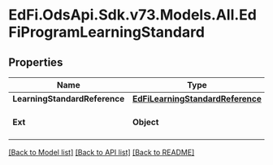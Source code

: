 # EdFi.OdsApi.Sdk.v73.Models.All.EdFiProgramLearningStandard

## Properties

Name | Type | Description | Notes
------------ | ------------- | ------------- | -------------
**LearningStandardReference** | [**EdFiLearningStandardReference**](EdFiLearningStandardReference.md) |  | 
**Ext** | **Object** | Extensions to the ProgramLearningStandard entity. | [optional] 

[[Back to Model list]](../../README.md#documentation-for-models) [[Back to API list]](../../README.md#documentation-for-api-endpoints) [[Back to README]](../../README.md)

